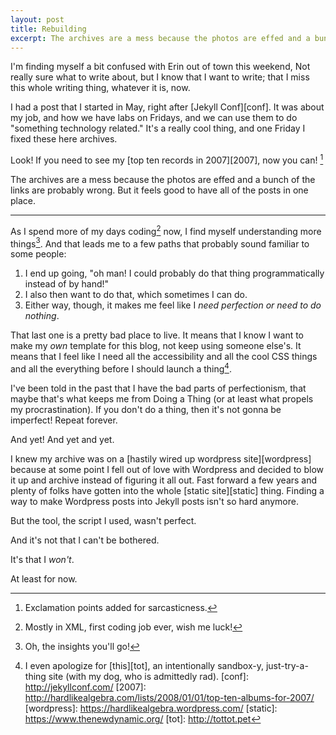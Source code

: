 ```yaml
---
layout: post
title: Rebuilding
excerpt: The archives are a mess because the photos are effed and a bunch of the links are probably wrong. But it feels good to have all of the posts in one place.
---
```


I'm finding myself a bit confused with Erin out of town this weekend, Not really sure what to write about, but I know that I want to write; that I miss this whole writing thing, whatever it is, now.

I had a post that I started in May, right after [Jekyll Conf][conf]. It was about my job, and how we have labs on Fridays, and we can use them to do "something technology related." It's a really cool thing, and one Friday I fixed these here archives.

Look! If you need to see my [top ten records in 2007][2007], now you can! [^1]

The archives are a mess because the photos are effed and a bunch of the links are probably wrong. But it feels good to have all of the posts in one place.

***

As I spend more of my days coding[^2] now, I find myself understanding more things[^3]. And that leads me to a few paths that probably sound familiar to some people:

1. I end up going, "oh man! I could probably do that thing programmatically instead of by hand!"
2. I also then want to do that, which sometimes I can do.
3. Either way, though, it makes me feel like I *need perfection or need to do nothing*.

That last one is a pretty bad place to live. It means that I know I want to make my *own* template for this blog, not keep using someone else's. It means that I feel like I need all the accessibility and all the cool CSS things and all the everything before I should launch a thing[^4].

I've been told in the past that I have the bad parts of perfectionism, that maybe that's what keeps me from Doing a Thing (or at least what propels my procrastination).  If you don't do a thing, then it's not gonna be imperfect! Repeat forever.

And yet! And yet and yet.

I knew my archive was on a [hastily wired up wordpress site][wordpress] because at some point I fell out of love with Wordpress and decided to blow it up and archive instead of figuring it all out. Fast forward a few years and plenty of folks have gotten into the whole [static site][static] thing. Finding a way to make Wordpress posts into Jekyll posts isn't so hard anymore.

But the tool, the script I used, wasn't perfect.

And it's not that I can't be bothered.  

It's that I *won't*.

At least for now.



[^1]:  Exclamation points added for sarcasticness.
[^2]:  Mostly in XML, first coding job ever, wish me luck!
[^3]: Oh, the insights you'll go!
[^4]: I even apologize for [this][tot], an intentionally sandbox-y, just-try-a-thing site (with my dog, who is admittedly rad).
[conf]: http://jekyllconf.com/
[2007]: http://hardlikealgebra.com/lists/2008/01/01/top-ten-albums-for-2007/
[wordpress]: https://hardlikealgebra.wordpress.com/
[static]: https://www.thenewdynamic.org/
[tot]: http://tottot.pet
